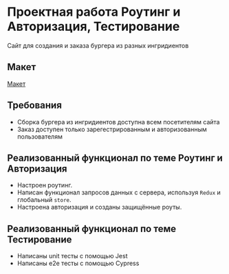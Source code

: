 # Проектная работа Роутинг и Авторизация, Тестирование
Сайт для создания и заказа бургера из разных ингридиентов

## Макет

[Макет](<https://www.figma.com/file/vIywAvqfkOIRWGOkfOnReY/React-Fullstack_-Проектные-задачи-(3-месяца)_external_link?type=design&node-id=0-1&mode=design>)

## Требования
- Сборка бургера из ингридиентов доступна всем посетителям сайта
- Заказ доступен только зарегестрированным и авторизованным пользователям

## Реализованный функционал по теме Роутинг и Авторизация

- Настроен роутинг.
- Написан функционал запросов данных с сервера, используя `Redux` и глобальный `store`.
- Настроена авторизация и созданы защищённые роуты.

## Реализованный функционал по теме Тестирование

- Написаны unit тесты с помощью Jest
- Написаны e2e тесты с помощью Cypress 
